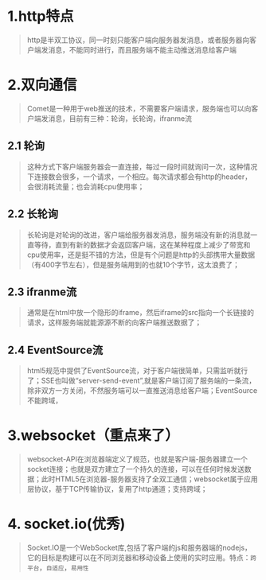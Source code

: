 # 1.http特点
> http是半双工协议，同一时刻只能客户端向服务器发消息，或者服务器向客户端发消息，不能同时进行，而且服务端不能主动推送消息给客户端
# 2.双向通信
> Comet是一种用于web推送的技术，不需要客户端请求，服务端也可以向客户端发消息，目前有三种：轮询，长轮询，ifranme流
## 2.1 轮询
 > 这种方式下客户端服务器会一直连接，每过一段时间就询问一次，这种情况下连接数会很多，一个请求，一个相应。每次请求都会有http的header，会很消耗流量；也会消耗cpu使用率；
## 2.2 长轮询
> 长轮询是对轮询的改进，客户端给服务器发消息，服务端没有新的消息就一直等待，直到有新的数据才会返回客户端，这在某种程度上减少了带宽和cpu使用率，还是挺不错的方法，但是有个问题是http的头部携带大量数据（有400字节左右），但是服务端用到的也就10个字节，这太浪费了；
## 2.3 ifranme流
> 通常是在html中放一个隐形的iframe，然后iframe的src指向一个长链接的请求，这样服务端就能源源不断的向客户端推送数据了；
## 2.4 EventSource流
> html5规范中提供了EventSource流，对于客户端很简单，只需监听就行了；SSE也叫做“server-send-event”,就是客户端订阅了服务端的一条流，除非双方一方关闭，不然服务端可以一直推送消息给客户端；EventSource不能跨域，
# 3.websocket（重点来了）
> websocket-API在浏览器端定义了规范，也就是客户端-服务器建立一个socket连接；也就是双方建立了一个持久的连接，可以在任何时候发送数据；此时HTML5在浏览器-服务器支持了全双工通信；websocket属于应用层协议，基于TCP传输协议，复用了http通道；支持跨域；
# 4. socket.io(优秀)
> Socket.IO是一个WebSocket库,包括了客户端的js和服务器端的nodejs，它的目标是构建可以在不同浏览器和移动设备上使用的实时应用。特点：`跨平台`，`自适应`，`易用性`